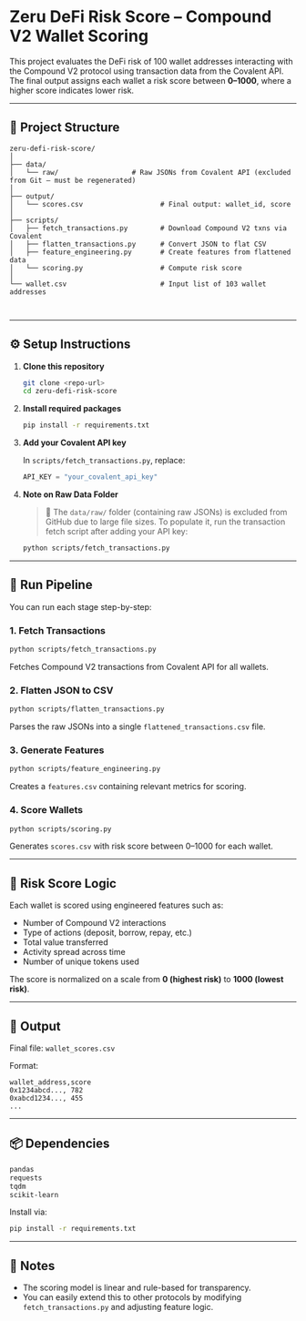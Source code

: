 # Zeru DeFi Risk Score – Compound V2 Wallet Scoring

This project evaluates the DeFi risk of 100 wallet addresses interacting with the Compound V2 protocol using transaction data from the Covalent API. The final output assigns each wallet a risk score between **0–1000**, where a higher score indicates lower risk.

---

## 📁 Project Structure

```
zeru-defi-risk-score/
│
├── data/
│   └── raw/                  # Raw JSONs from Covalent API (excluded from Git – must be regenerated)
│
├── output/
│   └── scores.csv                   # Final output: wallet_id, score
│
├── scripts/
│   ├── fetch_transactions.py        # Download Compound V2 txns via Covalent
│   ├── flatten_transactions.py      # Convert JSON to flat CSV
│   ├── feature_engineering.py       # Create features from flattened data
│   └── scoring.py                   # Compute risk score
│
└── wallet.csv                       # Input list of 103 wallet addresses

 
```

---

## ⚙️ Setup Instructions

1. **Clone this repository**

   ```bash
   git clone <repo-url>
   cd zeru-defi-risk-score
   ```

2. **Install required packages**

   ```bash
   pip install -r requirements.txt
   ```

3. **Add your Covalent API key**

   In `scripts/fetch_transactions.py`, replace:

   ```python
   API_KEY = "your_covalent_api_key"
   ```

4. **Note on Raw Data Folder**

   > 🔹 The `data/raw/` folder (containing raw JSONs) is excluded from GitHub due to large file sizes.
   > To populate it, run the transaction fetch script after adding your API key:

   ```bash
   python scripts/fetch_transactions.py
   ```

---


## 🚀 Run Pipeline

You can run each stage step-by-step:

### 1. Fetch Transactions

```bash
python scripts/fetch_transactions.py
```

Fetches Compound V2 transactions from Covalent API for all wallets.

### 2. Flatten JSON to CSV

```bash
python scripts/flatten_transactions.py
```

Parses the raw JSONs into a single `flattened_transactions.csv` file.

### 3. Generate Features

```bash
python scripts/feature_engineering.py
```

Creates a `features.csv` containing relevant metrics for scoring.

### 4. Score Wallets

```bash
python scripts/scoring.py
```

Generates `scores.csv` with risk score between 0–1000 for each wallet.

---

## 🧠 Risk Score Logic

Each wallet is scored using engineered features such as:

* Number of Compound V2 interactions
* Type of actions (deposit, borrow, repay, etc.)
* Total value transferred
* Activity spread across time
* Number of unique tokens used

The score is normalized on a scale from **0 (highest risk)** to **1000 (lowest risk)**.

---

## 📝 Output

Final file:
`wallet_scores.csv`

Format:

```
wallet_address,score
0x1234abcd..., 782
0xabcd1234..., 455
...
```

---

## 📦 Dependencies

```txt
pandas
requests
tqdm
scikit-learn
```

Install via:

```bash
pip install -r requirements.txt
```

---

## 📩 Notes

* The scoring model is linear and rule-based for transparency.
* You can easily extend this to other protocols by modifying `fetch_transactions.py` and adjusting feature logic.
